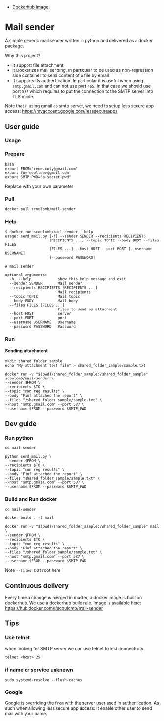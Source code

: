 - [Dockerhub image](https://hub.docker.com/r/scoulomb/mail-sender).

# Mail sender 

A simple generic mail sender written in python and delivered as a docker package.

Why this project?
- It support file attachment 
- it Dockerizes mail sending. In particular to be used as non-regression side container to send content of a file by email.
- It supports tls authentication. In particular it is useful when using `smtp.gmail.com` and can not use port `465`.
In that case we should use port `587` which requires to put the connection to the SMTP server into TLS mode. 

Note that if using gmail as smtp server, we need to setup less secure app access: https://myaccount.google.com/lesssecureapps

<!--
See mail-sender\basic_mail\basic_send_mail.py
--> 
## User guide

### Usage 

### Prepare 



````shell script
bash
export FROM="rene.coty@gmail.com"
export TO="cool.dev@gmail.com"
export SMTP_PWD="a-secret-pwd"
````

Replace with your own parameter

### Pull 

````shell script
docker pull scoulomb/mail-sender
````

### Help

````shell script
$ docker run scoulomb/mail-sender --help
usage: send_mail.py [-h] --sender SENDER --recipients RECIPIENTS
                    [RECIPIENTS ...] --topic TOPIC --body BODY --files FILES
                    [FILES ...] --host HOST --port PORT [--username USERNAME]
                    [--password PASSWORD]

A mail sender

optional arguments:
  -h, --help            show this help message and exit
  --sender SENDER       Mail sender
  --recipients RECIPIENTS [RECIPIENTS ...]
                        Mail recipients
  --topic TOPIC         Mail topic
  --body BODY           Mail body
  --files FILES [FILES ...]
                        Files to send as attachment
  --host HOST           server
  --port PORT           port
  --username USERNAME   Username
  --password PASSWORD   Password
````

### Run 

#### Sending attachment

````shell script
mkdir shared_folder_sample
echo "My attachment text file" > shared_folder_sample/sample.txt

docker run -v "$(pwd)/shared_folder_sample:/shared_folder_sample" scoulomb/mail-sender \
--sender $FROM \
--recipients $TO \
--topic "non reg results" \
--body "Finf attached the report" \
--files "/shared_folder_sample/sample.txt" \
--host "smtp.gmail.com" --port 587 \
--username $FROM --password $SMTP_PWD
````

## Dev guide

### Run python 

````shell script
cd mail-sender

python send_mail.py \
--sender $FROM \
--recipients $TO \
--topic "non reg results" \
--body "Finf attached the report" \
--files "shared_folder_sample/sample.txt" \
--host "smtp.gmail.com" --port 587 \
--username $FROM --password $SMTP_PWD
````

### Build and Run docker

````shell script
cd mail-sender

docker build . -t mail

docker run -v "$(pwd)/shared_folder_sample:/shared_folder_sample" mail \
--sender $FROM \
--recipients $TO \
--topic "non reg results" \
--body "Finf attached the report" \
--files "/shared_folder_sample/sample.txt" \
--host "smtp.gmail.com" --port 587 \
--username $FROM --password $SMTP_PWD
````

Note `--files` is at root here

<!--
Volume similar to: https://github.com/alpine-docker/git
-->

## Continuous delivery

Every time a change is merged in master, a docker image is built on dockerhub.
We use a dockerhub build rule.
Image is available here: https://hub.docker.com/r/scoulomb/mail-sender

## Tips
 
### Use telnet
 
when looking for SMTP server we can use telnet to test connectivity

````shell script
telnet <host> 25
````

### if name or service unknown

````shell script
sudo systemd-resolve --flush-caches
````

### Google

Google is overriding the `from` with the server user used in authentication.
As such when allowing less secure app access: it enable other user to send mail with your name.
